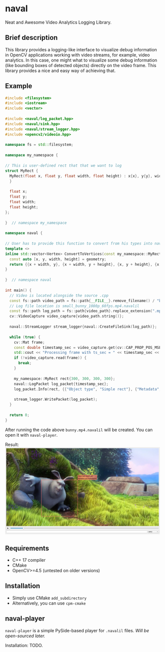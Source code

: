 # naval 

Neat and Awesome Video Analytics Logging Library.

## Brief description

This library provides a logging-like interface to visualize debug information in OpenCV applications working with video streams, for example, video analytics.
In this case, one might what to visualize some debug information (like bounding boxes of detected objects) directly on the video frame.
This library provides a nice and easy way of achieving that.

## Example

```cpp
#include <filesystem>
#include <iostream>
#include <vector>

#include <naval/log_packet.hpp>
#include <naval/sink.hpp>
#include <naval/stream_logger.hpp>
#include <opencv2/videoio.hpp>

namespace fs = std::filesystem;

namespace my_namespace {

// This is user-defined rect that that we want to log
struct MyRect {
  MyRect(float x, float y, float width, float height) : x{x}, y{y}, width{width}, height{height} {
  }

  float x;
  float y;
  float width;
  float height;
};

}  // namespace my_namespace

namespace naval {

// User has to provide this function to convert from his types into naval primitives
template <>
inline std::vector<Vertex> ConvertToVertices(const my_namespace::MyRect& geometry) {
  const auto [x, y, width, height] = geometry;
  return {{x + width, y}, {x + width, y + height}, {x, y + height}, {x, y}};
}

}  // namespace naval

int main() {
  // Video is located alongside the source .cpp
  const fs::path video_path = fs::path{__FILE__}.remove_filename() / "bunny.mp4";
  // Log file location is small_bunny_1080p_60fps.mp4.navalil
  const fs::path log_path = fs::path{video_path}.replace_extension(".mp4.navalil");
  cv::VideoCapture video_capture{video_path.string()};

  naval::StreamLogger stream_logger{naval::CreateFileSink(log_path)};

  while (true) {
    cv::Mat frame;
    const double timestamp_sec = video_capture.get(cv::CAP_PROP_POS_MSEC) / 1000;
    std::cout << "Processing frame with ts_sec = " << timestamp_sec << "\n";
    if (!video_capture.read(frame)) {
      break;
    }

    my_namespace::MyRect rect{300, 300, 300, 300};
    naval::LogPacket log_packet{timestamp_sec};
    log_packet.Info(rect, {{"Object type", "Simple rect"}, {"Metadata", "Lots of information!"}});

    stream_logger.WritePacket(log_packet);
  }

  return 0;
}
```

After running the code above `bunny.mp4.navalil` will be created.
You can open it with `naval-player`.

Result:
![screenshot](examples/example.png)

## Requirements

- C++ 17 compiler
- CMake
- OpenCV>=4.5 (untested on older versions)

## Installation

- Simply use CMake `add_subdirectory`
- Alternatively, you can use `cpm-cmake`

## naval-player

`naval-player` is a simple PySide-based player for `.navalil` files. _Will be open-sourced later._

Installation: TODO.
